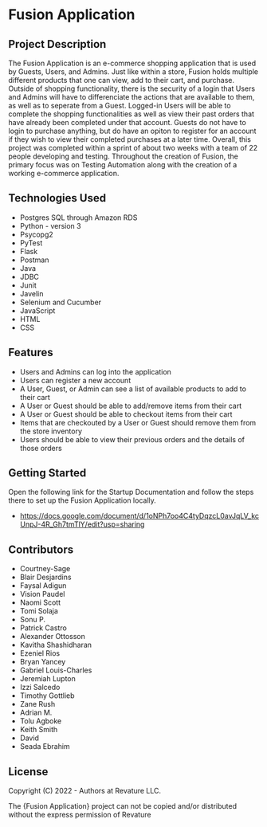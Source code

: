 # Fusion Application

## Project Description

The Fusion Application is an e-commerce shopping application that is used by Guests, Users, and Admins. Just like within a store, Fusion holds multiple different products that one can view, add to their cart, and purchase. Outside of shopping functionality, there is the security of a login that Users and Admins will have to differenciate the actions that are available to them, as well as to seperate from a Guest. Logged-in Users will be able to complete the shopping functionalities as well as view their past orders that have already been completed under that account. Guests do not have to login to purchase anything, but do have an opiton to register for an account if they wish to view their completed purchases at a later time. Overall, this project was completed within a sprint of about two weeks with a team of 22 people developing and testing. Throughout the creation of Fusion, the primary focus was on Testing Automation along with the creation of a working e-commerce application.

## Technologies Used

* Postgres SQL through Amazon RDS
* Python - version 3
* Psycopg2
* PyTest
* Flask 
* Postman
* Java
* JDBC
* Junit
* Javelin
* Selenium and Cucumber
* JavaScript
* HTML
* CSS

## Features

* Users and Admins can log into the application
* Users can register a new account
* A User, Guest, or Admin can see a list of available products to add to their cart
* A User or Guest should be able to add/remove items from their cart
* A User or Guest should be able to checkout items from their cart
* Items that are checkouted by a User or Guest should remove them from the store inventory
* Users should be able to view their previous orders and the details of those orders

## Getting Started

Open the following link for the Startup Documentation and follow the steps there to set up the Fusion Application locally.

* https://docs.google.com/document/d/1oNPh7oo4C4tyDqzcL0avJqLV_kcUnpJ-4R_Gh7tmTlY/edit?usp=sharing

## Contributors

* Courtney-Sage
* Blair Desjardins
* Faysal Adigun
* Vision Paudel
* Naomi Scott
* Tomi Solaja
* Sonu P.
* Patrick Castro
* Alexander Ottosson
* Kavitha Shashidharan
* Ezeniel Rios
* Bryan Yancey
* Gabriel Louis-Charles
* Jeremiah Lupton
* Izzi Salcedo
* Timothy Gottlieb
* Zane Rush
* Adrian M.
* Tolu Agboke
* Keith Smith
* David
* Seada Ebrahim

## License

Copyright (C) 2022 - Authors at Revature LLC. 

The {Fusion Application} project can not be copied and/or distributed without the express
permission of Revature
